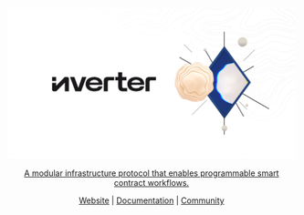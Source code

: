 ![Inverter Short Deck - Final](https://github.com/InverterNetwork/media/blob/main/inverter-light-banner.png?raw=true)

<p align="center">
  <a href="https://www.inverter.network">

<p align="center">A modular infrastructure protocol that enables programmable smart contract workflows.</p>

<p align="center">
  <a href="https://www.inverter.network" target="_blank"> Website</a> | <a href="https://docs.inverter.network/" target="_blank"> Documentation</a> | <a href="https://discord.gg/2PECaCwHXM" target="_blank">Community</a>
</p>

